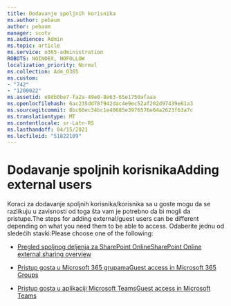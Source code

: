 ```yaml
---
title: Dodavanje spoljnih korisnika
ms.author: pebaum
author: pebaum
manager: scotv
ms.audience: Admin
ms.topic: article
ms.service: o365-administration
ROBOTS: NOINDEX, NOFOLLOW
localization_priority: Normal
ms.collection: Adm_O365
ms.custom:
- "742"
- "1200022"
ms.assetid: e8db0be7-fa2a-49e0-8e63-65e1750afaaa
ms.openlocfilehash: 6ac235dd78f942dac4e9ec52af202d97439e61a3
ms.sourcegitcommit: 8bc60ec34bc1e40685e3976576e04a2623f63a7c
ms.translationtype: MT
ms.contentlocale: sr-Latn-RS
ms.lasthandoff: 04/15/2021
ms.locfileid: "51822109"
---
```

# <a name="adding-external-users"></a><span data-ttu-id="11f90-102">Dodavanje spoljnih korisnika</span><span class="sxs-lookup"><span data-stu-id="11f90-102">Adding external users</span></span>

<span data-ttu-id="11f90-103">Koraci za dodavanje spoljnih korisnika/korisnika sa u goste mogu da se razlikuju u zavisnosti od toga šta vam je potrebno da bi mogli da pristupe.</span><span class="sxs-lookup"><span data-stu-id="11f90-103">The steps for adding external/guest users can be different depending on what you need them to be able to access.</span></span> <span data-ttu-id="11f90-104">Odaberite jednu od sledećih stavki:</span><span class="sxs-lookup"><span data-stu-id="11f90-104">Please choose one of the following:</span></span>
  
- [<span data-ttu-id="11f90-105">Pregled spoljnog deljenja za SharePoint Online</span><span class="sxs-lookup"><span data-stu-id="11f90-105">SharePoint Online external sharing overview</span></span>](https://docs.microsoft.com/sharepoint/external-sharing-overview)

- [<span data-ttu-id="11f90-106">Pristup gosta u Microsoft 365 grupama</span><span class="sxs-lookup"><span data-stu-id="11f90-106">Guest access in Microsoft 365 Groups</span></span>](https://support.office.com/article/guest-access-in-office-365-groups-bfc7a840-868f-4fd6-a390-f347bf51aff6)

- [<span data-ttu-id="11f90-107">Pristup gosta u aplikaciji Microsoft Teams</span><span class="sxs-lookup"><span data-stu-id="11f90-107">Guest access in Microsoft Teams</span></span>](https://docs.microsoft.com/microsoftteams/guest-access-checklist)
